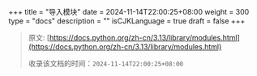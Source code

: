 +++
title = "导入模块"
date = 2024-11-14T22:00:25+08:00
weight = 300
type = "docs"
description = ""
isCJKLanguage = true
draft = false
+++

> 原文: [https://docs.python.org/zh-cn/3.13/library/modules.html](https://docs.python.org/zh-cn/3.13/library/modules.html)
>
> 收录该文档的时间：`2024-11-14T22:00:25+08:00`

